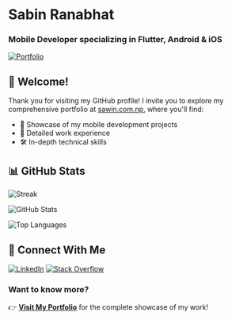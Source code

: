 # Sabin Ranabhat
### Mobile Developer specializing in Flutter, Android & iOS

[![Portfolio](https://img.shields.io/badge/Portfolio-Visit_My_Website-4CAF50)](https://sawin.com.np)

## 👋 Welcome!
Thank you for visiting my GitHub profile! I invite you to explore my comprehensive portfolio at [sawin.com.np](https://sawin.com.np), where you'll find:

- 📱 Showcase of my mobile development projects
- 💼 Detailed work experience
- 🛠️ In-depth technical skills

## 📊 GitHub Stats

![Streak](https://github-readme-streak-stats.herokuapp.com/?user=sawin0&theme=onedark&hide_border=true)

![GitHub Stats](https://github-readme-stats.vercel.app/api?username=sawin0&show_icons=true&theme=onedark)

![Top Languages](https://github-readme-stats.vercel.app/api/top-langs/?username=sawin0&layout=compact&theme=onedark)


## 🔗 Connect With Me
[![LinkedIn](https://img.shields.io/badge/LinkedIn-Connect-0077B5)](https://www.linkedin.com/in/sawin0/)
[![Stack Overflow](https://img.shields.io/badge/Stack_Overflow-Follow-FE7A16)](https://stackoverflow.com/users/5391008/sawin0)


### Want to know more?
👉 **[Visit My Portfolio](https://sawin.com.np)** for the complete showcase of my work!
